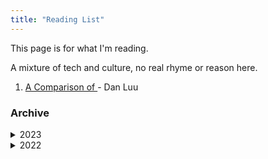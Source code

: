```yaml
---
title: "Reading List"
---
```


This page is for what I'm reading.

A mixture of tech and culture, no real rhyme or reason here.

1. [A Comparison of ](https://danluu.com/seo-spam/) - Dan Luu

### Archive
<details markdown="1">
<summary>2023</summary>

- [1-4] January - April
  1. [Black Hawk Down](https://www.goodreads.com/en/book/show/55403.Black_Hawk_Down) - Mark Bowden
  1. [A Guide to the Go Garbage Collector](https://tip.golang.org/doc/gc-guide) - Golang Tips
  1. [Serving Netflix Video Traffic at 400Gb/s and Beyond](https://nabstreamingsummit.com/wp-content/uploads/2022/05/2022-Streaming-Summit-Netflix.pdf) - Drew Gallatin, NAB Show
  1. [In Cambodia, Rats Are Being Trained To Sniff Out Land Mines And Save Lives](https://www.npr.org/sections/parallels/2015/07/31/427112786/in-cambodia-rats-are-being-trained-to-sniff-out-land-mines-and-save-lives) - Michael Sullivan, NPR
  1. [Email](https://explained-from-first-principles.com/email/) - Explained from First Principles
  1. [VALORANT's 128-Tick Servers](https://technology.riotgames.com/news/valorants-128-tick-servers) - Riot Games
  1. [Paving the Road to Vulkan on Asahi Linux](https://asahilinux.org/2023/03/road-to-vulkan/) - Asahi Linux
  1. [Bicycle](https://ciechanow.ski/bicycle/) - Bartosz Ciechanowski
  1. [LWN - The early days of Linux](https://lwn.net/SubscriberLink/928581/841b747332791ac4/) - Lars Wirzenius

- [5-8] May - August
  1. [Seeing Like A State](https://slatestarcodex.com/2017/03/16/book-review-seeing-like-a-state/) - Scott Alexander
  1. [How to Drop Out](https://ranprieur.com/essays/dropout.html) - Ran Prieur
  1. [Choosing a Name for Your Computer](https://www.rfc-editor.org/rfc/rfc1178) - D. Libes
  1. [A Theory of Modern Golang](https://peter.bourgon.org/blog/2017/06/09/theory-of-modern-go.html) - Peter Bourgon
  1. [Why is my dryer radioactive?](https://physics.stackexchange.com/questions/764460/why-is-my-dryer-radioactive#764460) - Physics Stack Exchange
  1. [Memory Allocation](https://samwho.dev/memory-allocation/) - Sam Who Dot Dev
  1. [Collections: How To Raise a Roman Army: The Dilectus](https://acoup.blog/2023/06/16/collections-how-to-raise-a-roman-army-the-dilectus/) - Bret Devereaux
  1. [Politics is the Mind-Killer](https://www.lesswrong.com/posts/9weLK2AJ9JEt2Tt8f/politics-is-the-mind-killer) - Eliezer Yudkowsky, Less Wrong
  1. [Underwater Ears Everywhere](https://computer.rip/2023-07-15-underwater-ears-everywhere.html) - J.B. Crawford
  1. [Displayport: A Better Video Interface](https://hackaday.com/2023/07/11/displayport-a-better-video-interface/) - Arya Voronova, Hackaday

- [9-12] September - December
  1. [Absurd Success](https://www.marginalia.nu/log/87_absurd_success/) - Marginalia
  1. [A Regular Expression Matcher](https://www.cs.princeton.edu/courses/archive/spr09/cos333/beautiful.html) - Brian Kernighan
  1. [Knightmare: A DevOps Cautionary Tale](https://dougseven.com/2014/04/17/knightmare-a-devops-cautionary-tale/) - Doug Seven
  1. [Any sufficiently advanced uninstaller is indistinguishable from malware](https://devblogs.microsoft.com/oldnewthing/20230911-00/?p=108749) - Raymond Chen
  1. [How to present to executives.](https://lethain.com/present-to-executives/) - Will Larson
  1. [A Brief, Incomplete, and Mostly Wrong History of Programming Languages](https://james-iry.blogspot.com/2009/05/brief-incomplete-and-mostly-wrong.html) - James Iry
  1. [Exploring the internals of Linux v0.01](https://seiya.me/blog/reading-linux-v0.01) - seiya.me
  1. [Why I Hate Frameworks](https://factoryfactoryfactory.net/) - Benji Smith

</details>

<details markdown="1">
<summary>2022</summary>

- [6] June
  1. [An interactive mechanical watch visualization](https://ciechanow.ski/mechanical-watch/) - Bartosz
     Ciechanowski
  1. [Your API is Bad](https://leanpub.com/yourapiisbad/read) - Matthew Turland
  1. [They're Made out of Meat](https://www.mit.edu/people/dpolicar/writing/prose/text/thinkingMeat.html) - Terry Bisson, 1991

- [7] July
  1. [How the Higgs Boson Ruined Peter Higgs’s Life](https://www.scientificamerican.com/article/how-the-higgs-boson-ruined-peter-higgss-life/) -  Clara Moskowitz, Scientific American
  1. [Ignition!](https://library.sciencemadness.org/library/books/ignition.pdf) - John D. Clark, 1972
  1. [Giving a Sh\*t as a Service](https://allenpike.com/2022/giving-a-shit) - Allen Pike
  1. [Designing the Characters of 'Cowboy Bebop'](https://animationobsessive.substack.com/p/designing-the-characters-of-cowboy) - Animation Obsessive
  1. [A toy remote login server](https://jvns.ca/blog/2022/07/28/toy-remote-login-server/) - Julia Evans
  1. [What they don't teach you about sockets](https://macoy.me/blog/programming/Sockets) - Macoy Madson
  1. [How Computers Boot Up](https://manybutfinite.com/post/how-computers-boot-up/) - Gustavo Duarte

- [8] August
  1. [Introduction to Apple Silicon](https://github.com/AsahiLinux/docs/wiki/Introduction-to-Apple-Silicon) - Asahi Linux
  1. [Technical Reasons To Choose FreeBSD Over Linux](https://unixsheikh.com/articles/technical-reasons-to-choose-freebsd-over-linux.html) - Unix Sheikh
  1. [The Case of the Fake IMDB Credits](https://peabee.substack.com/p/16-the-case-of-fake-imdb-credits) - Pea Bee
  1. [The Story of Mel, a Real Programmer](https://www.cs.utah.edu/~elb/folklore/mel.html) - Ed Nather, USENET 1983
  1. [Things I Won't Work With: Dioxygen Difluoride](https://www.science.org/content/blog-post/things-i-won-t-work-dioxygen-difluoride) - By Derek Lowe
  1. [The TTY demystified](https://www.linusakesson.net/programming/tty/) - Linus Åkesson
  1. [The Productivity Tax You Pay for Context Switching](https://async.twist.com/context-switching/) - Elaine Meyer
  1. [Raft: Understandable Distributed Consensus](https://thesecretlivesofdata.com/raft/) - The Secret Lives of Data
  1. [Visual Sum of Cubes](https://x.st/visual-sum-of-cubes/) - Harold Cooper
  1. [#17: One kitchen, hundreds of internet restaurants](https://peabee.substack.com/p/17-one-kitchen-hundreds-of-internet) - Pea Bee

- [9] September
  1. [Why Birds Changed Their Tune During the Pandemic](https://www.atlasobscura.com/articles/bird-songs-changed-pandemic) - Shoshi Parks, Atlas Obscura
  1. [The Forty-Year Programmer](https://codefol.io/posts/the-forty-year-programmer/) - Noah Gibbs
  1. [Redis Explained](https://architecturenotes.co/redis/) - Architecture Notes
  1. [The Art of Monitoring](https://artofmonitoring.com/) - Book by James Turnbull
  1. [Why shaving dulls even the sharpest of razors](https://news.mit.edu/2020/why-shaving-dulls-razors-0806) - MIT News
  1. [Move a running process into a tmux session](https://xai.sh/2020/10/16/Move-running-process-into-tmux-session.html) - Xai.sh

- [10] October
  1. [The HTTP crash course nobody asked for](https://fasterthanli.me/articles/the-http-crash-course-nobody-asked-for) - fasterthanlime
  1. [Never Let Me Go](https://www.goodreads.com/book/show/6334.Never_Let_Me_Go) - Kazuo Ishiguro
  1. [The Jaunt](https://en.wikipedia.org/wiki/The_Jaunt) - Stephen King
  1. [How X Window Managers Work, And How To Write One](https://jichu4n.com/posts/how-x-window-managers-work-and-how-to-write-one-part-i/) - Chuan Ji
  1. [How to communicate effectively as a developer](https://www.karlsutt.com/articles/communicating-effectively-as-a-developer/) - Karl Sutt
  1. [The Sparrow](https://www.goodreads.com/book/show/334176.The_Sparrow) - Mary Doria Russell

- [11] November
  1. [Making a Go program run 1.7x faster with a one character change](https://hmarr.com/blog/go-allocation-hunting/) - Harry Marr
  1. [The Go Programming Language](https://www.gopl.io/) - Donovan & Kernighan
  1. [The Database Cookbook For Developers](https://sqlfordevs.com/ebook) - Tobias Petry

- [12] December
  1. [Hyperion](https://en.wikipedia.org/wiki/Hyperion_Cantos) - Dan Simmons

</details>

